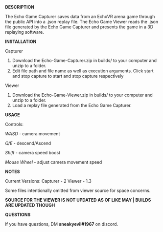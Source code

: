 **DESCRIPTION**

The Echo Game Capturer saves data from an EchoVR arena game through the public API into a .json replay file.
The Echo Game Viewer reads the .json file generated by the Echo Game Capturer and presents the game in a 3D replaying software.

**INSTALLATION**

Capturer

<ol>
  <li> Download the Echo-Game-Capturer.zip in builds/ to your computer and unzip to a folder. </li>
  <li> Edit file path and file name as well as execution arguments. Click start and stop capture to start and stop capture respectively </li>
</ol>

Viewer

<ol>
  <li> Download the Echo-Game-Viewer.zip in builds/ to your computer and unzip to a folder. </li>
  <li> Load a replay file generated from the Echo Game Capturer. </li>
</ol>

**USAGE**

Controls:

*WASD* - camera movement

*Q/E* - descend/Ascend

*Shift* - camera speed boost

*Mouse Wheel* - adjust camera movement speed 

**NOTES**

Current Versions:
Capturer - 2
Viewer - 1.3

Some files intentionally omitted from viewer source for space concerns.

**SOURCE FOR THE VIEWER IS NOT UPDATED AS OF LIKE MAY | BUILDS ARE UPDATED THOUGH**


**QUESTIONS**

If you have questions, DM **sneakyevil#1967** on discord.
